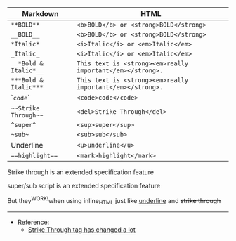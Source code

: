 

| Markdown              | HTML                                                       |
| --------------------- | ---------------------------------------------------------- |
| `**BOLD**`            | `<b>BOLD</b> or <strong>BOLD</strong>`                     |
| `__BOLD__`            | `<b>BOLD</b> or <strong>BOLD</strong>`                     |
| `*Italic*`            | `<i>Italic</i> or <em>Italic</em>`                         |
| `_Italic_`            | `<i>Italic</i> or <em>Italic</em>`                         |
| `__*Bold & Italic*__` | `This text is <strong><em>really important</em></strong>.` |
| `***Bold & Italic***` | `This text is <strong><em>really important</em></strong>.` |
| \``code`\`            | `<code>code</code>`                                        |
| `~~Strike Through~~`  | `<del>Strike Through</del>`                                |
| `^super^`             | `<sup>super</sup>`                                         |
| `~sub~`               | `<sub>sub</sub>`                                           |
| Underline             | `<u>underline</u>`                                         |
| `==highlight==`       | `<mark>highlight</mark>`                                   |

Strike through is an extended specification feature

super/sub script is an extended specification feature

But they<sup>WORK!</sup>when using inline<sub>HTML</sub> just like <u>underline</u> and <del>strike through</del>

---

- Reference:
  - [Strike Through tag has changed a lot](https://www.w3schools.com/tags/tag_strike.asp)

